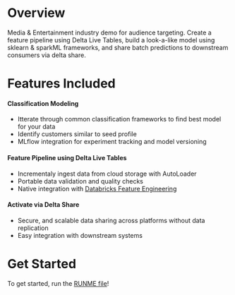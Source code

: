 # Overview
Media & Entertainment industry demo for audience targeting. Create a feature pipeline using Delta Live Tables, build a look-a-like model using sklearn & sparkML frameworks, and share batch predictions to downstream consumers via delta share.

# Features Included
#### Classification Modeling
- Itterate through common classification frameworks to find best model for your data
- Identify customers similar to seed profile
- MLflow integration for experiment tracking and model versioning
#### Feature Pipeline using Delta Live Tables
- Incrementaly ingest data from cloud storage with AutoLoader
- Portable data validation and quality checks
- Native integration with [Databricks Feature Engineering](https://api-docs.databricks.com/python/feature-engineering/latest/index.html)
#### Activate via Delta Share
- Secure, and scalable data sharing across platforms without data replication
- Easy integration with downstream systems

# Get Started
To get started, run the [RUNME file](./RUNME.ip)!
